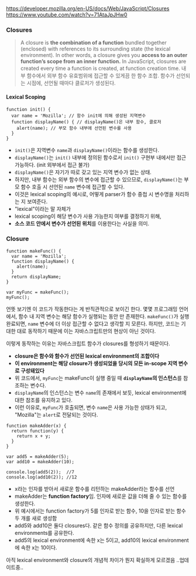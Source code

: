 https://developer.mozilla.org/en-US/docs/Web/JavaScript/Closures<br>
https://www.youtube.com/watch?v=71AtaJpJHw0

### Closures
>A closure is **the combination of a function** bundled together (enclosed) with references to its surrounding state (the lexical environment).
In other words, a closure gives you **access to an outer function’s scope from an inner function.** 
In JavaScript, closures are created every time a function is created, at function creation time.
내부 함수에서 외부 함수 유효범위에 접근할 수 있게끔 한 함수 조합. 함수가 선언되는 시점에, 선언될 때마다 클로저가 생성된다.

#### Lexical Scoping
```
function init() {
  var name = 'Mozilla'; // 함수 init에 의해 생성된 지역변수
  function displayName() { // displayName()은 내부 함수, 클로저
    alert(name); // 부모 함수 내부에 선언된 변수를 사용
  }
}
```
- `init()`은 지역변수 `name`과 `displayName()`이라는 함수를 생성한다.
- `displayName()`는 `init()` 내부에 정의된 함수로서 `init()` 구현부 내에서만 접근 가능하다. (init 외부에서 접근 불가)
- `displayName()`은 자기가 따로 갖고 있는 지역 변수가 없는 상태.
- 하지만, 내부 함수는 외부 함수의 변수에 접근할 수 있으므로, `displayName()`는 부모 함수 호출 시 선언된 `name` 변수에 접근할 수 있다.
- 이것은 lexical scoping의 예시로, 어떻게 parser가 함수 중첩 시 변수명을 처리하는 지 보여준다. 
- "lexical"이라는 말 자체가
- lexical scoping이 해당 변수가 사용 가능한지 여부를 결정하기 위해, 
- **소스 코드 안에서 변수가 선언된 위치**를 이용한다는 사실을 의미.


### Closure
```
function makeFunc() {
  var name = 'Mozilla';
  function displayName() {
    alert(name);
  }
  return displayName;
}

var myFunc = makeFunc();
myFunc();
```

언뜻 보기엔 이 코드가 작동한다는 게 반직관적으로 보이긴 한다. 몇몇 프로그래밍 언어에서, 함수 내 지역 변수는 
해당 함수가 실행되는 동안 만 존재한다. `makeFunc()`가 실행 완료되면, `name` 변수에 더 이상 접근할 수 없다고 생각할 지 모른다.
하지만, 코드는 기대한 대로 동작하기 때문에 이는 자바스크립트만의 현상이 아닌 것이다.

이렇게 동작하는 이유는 자바스크립트 함수가 closures를 형성하기 때문이다.
- **closure은 함수와 함수가 선언된 lexical environment의 조합이다**<br>
- **이 environment는 해당 closure가 생성되었을 당시의 모든 in-scope 지역 변수로 구성돼있다**
- 위 코드에서, `myFunc`는 makeFunc이 실행 중일 때 **`displayName`의 인스턴스**를 참조하는 변수다.
- `displayName`의 인스턴스는 변수 `name`의 존재에서 보듯, lexical environment에 대한 참조를 유지하고 있다.
- 이런 이유로, `myFunc`가 호출되면, 변수 `name`은 사용 가능한 상태가 되고, "Mozilla"는 `alert`로 전달되는 것이다.

```
function makeAdder(x) {
  return function(y) {
    return x + y;
  }
}

var add5 = makeAdder(5);
var add10 = makeAdder(10);

console.log(add5(2));  //7
console.log(add10(2)); //12
```

- x라는 인자를 받아서 새로운 함수를 리턴하는 makeAdder라는 함수를 선언
- makeAdder는 **function factory**임. 인자에 새로운 값을 더해 줄 수 있는 함수를 생성한다.
- 위 예시에서는 function factory가 5를 인자로 받는 함수, 10을 인자로 받는 함수 두 개를 새로 생성함
- add5와 add10은 둘다 closures다. 같은 함수 정의를 공유하지만, 다른 lexical environments를 공유한다. 
- add5의 lexical environment에 속한 x는 5이고, add10의 lexical environment에 속한 x는 10이다.

아직 lexical environment와 closure의 개념적 차이가 뭔지 확실하게 모르겠음
..업데이트중..
